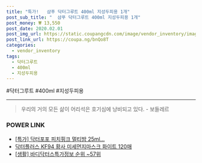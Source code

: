 ```yaml
--- 
title: "특가!   샴푸 닥터그루트 400ml 지성두피용 1개" 
post_sub_title: "  샴푸 닥터그루트 400ml 지성두피용 1개" 
post_money: ₩ 13,550 
post_date: 2020.02.01 
post_img_url: https://static.coupangcdn.com/image/vendor_inventory/images/2018/08/29/18/5/6c8a004c-e3ff-431a-99cf-c9065452b701.jpg 
post_link_url: https://coupa.ng/bnQo8T 
categories: 
  - vendor_inventory 
tags: 
  - 닥터그루트 
  - 400ml 
  - 지성두피용 
--- 
```

  #닥터그루트 #400ml #지성두피용 
<hr> 

> 우리의 거의 모든 삶이 어리석은 호기심에 낭비되고 있다. - 보들레르 


### POWER LINK

* <a href="https://blog.naver.com/sakai111/221785789762" target="_blank">[특가] 닥터포포 피치핑크 멀티밤 25ml...</a>
* <a href="https://blog.naver.com/fasyy4321/221790815421" target="_blank">닥터플러스 KF94 황사 미세먼지마스크 화이트 120매</a>
* <a href="https://blog.naver.com/fasyy4321/221773470666" target="_blank"> [생활] 바디닥터스특가정보 순위 ~57위</a>
